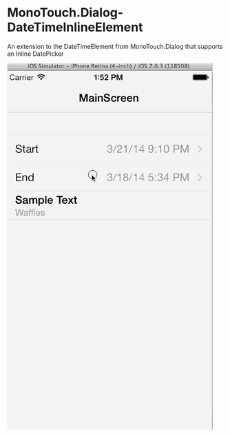 MonoTouch.Dialog-DateTimeInlineElement
======================================

An extension to the DateTimeElement from MonoTouch.Dialog that supports an Inline DatePicker

![Animated Gif](/screenshots/DateTimeInlineElementRecording.gif)
